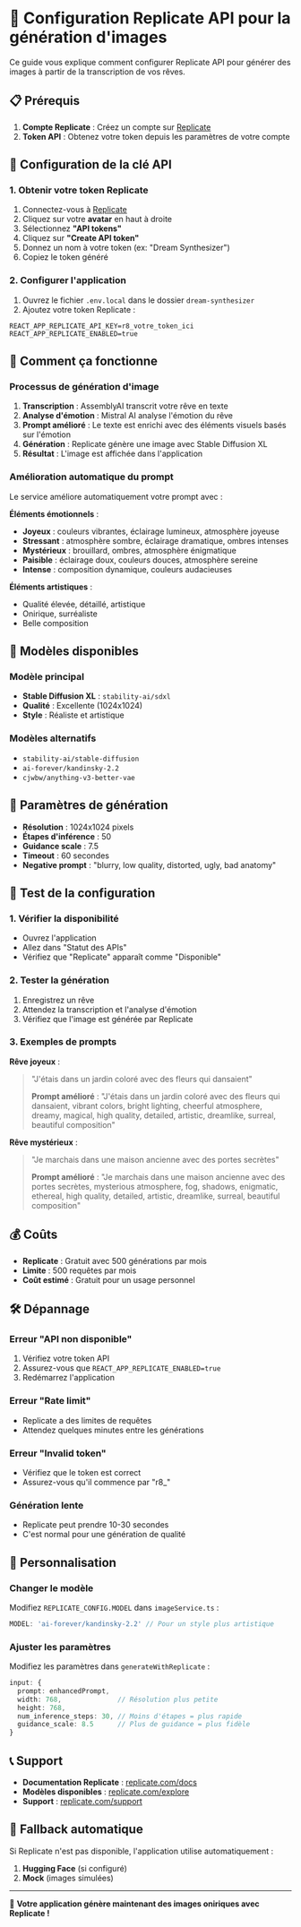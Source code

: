 # 🎨 Configuration Replicate API pour la génération d'images

Ce guide vous explique comment configurer Replicate API pour générer des images à partir de la transcription de vos rêves.

## 📋 Prérequis

1. **Compte Replicate** : Créez un compte sur [Replicate](https://replicate.com/)
2. **Token API** : Obtenez votre token depuis les paramètres de votre compte

## 🔑 Configuration de la clé API

### 1. Obtenir votre token Replicate

1. Connectez-vous à [Replicate](https://replicate.com/)
2. Cliquez sur votre **avatar** en haut à droite
3. Sélectionnez **"API tokens"**
4. Cliquez sur **"Create API token"**
5. Donnez un nom à votre token (ex: "Dream Synthesizer")
6. Copiez le token généré

### 2. Configurer l'application

1. Ouvrez le fichier `.env.local` dans le dossier `dream-synthesizer`
2. Ajoutez votre token Replicate :

```env
REACT_APP_REPLICATE_API_KEY=r8_votre_token_ici
REACT_APP_REPLICATE_ENABLED=true
```

## 🎯 Comment ça fonctionne

### Processus de génération d'image

1. **Transcription** : AssemblyAI transcrit votre rêve en texte
2. **Analyse d'émotion** : Mistral AI analyse l'émotion du rêve
3. **Prompt amélioré** : Le texte est enrichi avec des éléments visuels basés sur l'émotion
4. **Génération** : Replicate génère une image avec Stable Diffusion XL
5. **Résultat** : L'image est affichée dans l'application

### Amélioration automatique du prompt

Le service améliore automatiquement votre prompt avec :

**Éléments émotionnels** :
- **Joyeux** : couleurs vibrantes, éclairage lumineux, atmosphère joyeuse
- **Stressant** : atmosphère sombre, éclairage dramatique, ombres intenses
- **Mystérieux** : brouillard, ombres, atmosphère énigmatique
- **Paisible** : éclairage doux, couleurs douces, atmosphère sereine
- **Intense** : composition dynamique, couleurs audacieuses

**Éléments artistiques** :
- Qualité élevée, détaillé, artistique
- Onirique, surréaliste
- Belle composition

## 🚀 Modèles disponibles

### Modèle principal
- **Stable Diffusion XL** : `stability-ai/sdxl`
- **Qualité** : Excellente (1024x1024)
- **Style** : Réaliste et artistique

### Modèles alternatifs
- `stability-ai/stable-diffusion`
- `ai-forever/kandinsky-2.2`
- `cjwbw/anything-v3-better-vae`

## 🎨 Paramètres de génération

- **Résolution** : 1024x1024 pixels
- **Étapes d'inférence** : 50
- **Guidance scale** : 7.5
- **Timeout** : 60 secondes
- **Negative prompt** : "blurry, low quality, distorted, ugly, bad anatomy"

## 🧪 Test de la configuration

### 1. Vérifier la disponibilité
- Ouvrez l'application
- Allez dans "Statut des APIs"
- Vérifiez que "Replicate" apparaît comme "Disponible"

### 2. Tester la génération
1. Enregistrez un rêve
2. Attendez la transcription et l'analyse d'émotion
3. Vérifiez que l'image est générée par Replicate

### 3. Exemples de prompts

**Rêve joyeux** :
> "J'étais dans un jardin coloré avec des fleurs qui dansaient"
> 
> **Prompt amélioré** : "J'étais dans un jardin coloré avec des fleurs qui dansaient, vibrant colors, bright lighting, cheerful atmosphere, dreamy, magical, high quality, detailed, artistic, dreamlike, surreal, beautiful composition"

**Rêve mystérieux** :
> "Je marchais dans une maison ancienne avec des portes secrètes"
> 
> **Prompt amélioré** : "Je marchais dans une maison ancienne avec des portes secrètes, mysterious atmosphere, fog, shadows, enigmatic, ethereal, high quality, detailed, artistic, dreamlike, surreal, beautiful composition"

## 💰 Coûts

- **Replicate** : Gratuit avec 500 générations par mois
- **Limite** : 500 requêtes par mois
- **Coût estimé** : Gratuit pour un usage personnel

## 🛠️ Dépannage

### Erreur "API non disponible"
1. Vérifiez votre token API
2. Assurez-vous que `REACT_APP_REPLICATE_ENABLED=true`
3. Redémarrez l'application

### Erreur "Rate limit"
- Replicate a des limites de requêtes
- Attendez quelques minutes entre les générations

### Erreur "Invalid token"
- Vérifiez que le token est correct
- Assurez-vous qu'il commence par "r8_"

### Génération lente
- Replicate peut prendre 10-30 secondes
- C'est normal pour une génération de qualité

## 🔧 Personnalisation

### Changer le modèle
Modifiez `REPLICATE_CONFIG.MODEL` dans `imageService.ts` :

```typescript
MODEL: 'ai-forever/kandinsky-2.2' // Pour un style plus artistique
```

### Ajuster les paramètres
Modifiez les paramètres dans `generateWithReplicate` :

```typescript
input: {
  prompt: enhancedPrompt,
  width: 768,              // Résolution plus petite
  height: 768,
  num_inference_steps: 30, // Moins d'étapes = plus rapide
  guidance_scale: 8.5      // Plus de guidance = plus fidèle
}
```

## 📞 Support

- **Documentation Replicate** : [replicate.com/docs](https://replicate.com/docs)
- **Modèles disponibles** : [replicate.com/explore](https://replicate.com/explore)
- **Support** : [replicate.com/support](https://replicate.com/support)

## 🔄 Fallback automatique

Si Replicate n'est pas disponible, l'application utilise automatiquement :
1. **Hugging Face** (si configuré)
2. **Mock** (images simulées)

---

🎉 **Votre application génère maintenant des images oniriques avec Replicate !** 